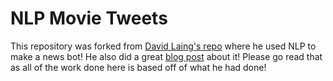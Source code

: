 # NLP Movie Tweets

This repository was forked from [David Laing's repo](https://github.com/laingdk/nlp_news_tweets) where he used NLP to make a news bot! He also did a great [blog post](https://laingdk.github.io/nlp-news-tweets/) about it! Please go read that as all of the work done here is based off of what he had done!
